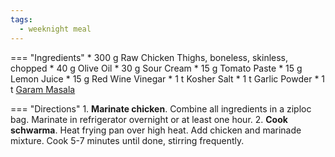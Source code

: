 ```yaml
---
tags:
  - weeknight meal
---
```

=== "Ingredients"
    * 300 g Raw Chicken Thighs, boneless, skinless, chopped
    * 40 g Olive Oil
    * 30 g Sour Cream
    * 15 g Tomato Paste
    * 15 g Lemon Juice
    * 15 g Red Wine Vinegar
    * 1 t Kosher Salt
    * 1 t Garlic Powder
    * 1 t [Garam Masala](../seasonings/garam-masala.md)

=== "Directions"
    1. **Marinate chicken**. Combine all ingredients in a ziploc bag. Marinate in refrigerator overnight or at least one hour.
    2. **Cook schwarma**. Heat frying pan over high heat. Add chicken and marinade mixture. Cook 5-7 minutes until done, stirring frequently.

[^1]:
    *Chef Ahmad's Kitchen.* ["Chicken Shawarma and Lebanese Bread."](https://www.youtube.com/watch?v=Im6JH8-ZcgI) 9 August 2017.
